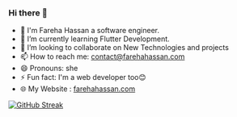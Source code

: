 ### Hi there 👋
- 🔭 I'm Fareha Hassan a software engineer.
- 🌱 I’m currently learning Flutter Development.
- 👯 I’m looking to collaborate on New Technologies and projects
- 📫 How to reach me: contact@farehahassan.com
- 😄 Pronouns: she
- ⚡ Fun fact: I'm a web developer too😊
- 🌐 My Website : [farehahassan.com](https://farehahassan.com)

[![GitHub Streak](https://github-readme-streak-stats.herokuapp.com?user=farehahassan&theme=radical&hide_border=true&border_radius=8.4)](https://git.io/streak-stats)
